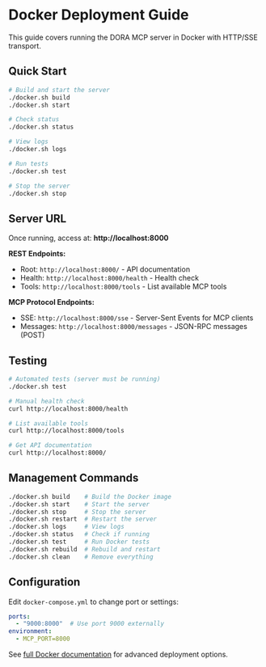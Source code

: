 # Docker Deployment Guide

This guide covers running the DORA MCP server in Docker with HTTP/SSE transport.

## Quick Start

```bash
# Build and start the server
./docker.sh build
./docker.sh start

# Check status
./docker.sh status

# View logs
./docker.sh logs

# Run tests
./docker.sh test

# Stop the server
./docker.sh stop
```

## Server URL

Once running, access at: **http://localhost:8000**

**REST Endpoints:**
- Root: `http://localhost:8000/` - API documentation
- Health: `http://localhost:8000/health` - Health check
- Tools: `http://localhost:8000/tools` - List available MCP tools

**MCP Protocol Endpoints:**
- SSE: `http://localhost:8000/sse` - Server-Sent Events for MCP clients
- Messages: `http://localhost:8000/messages` - JSON-RPC messages (POST)

## Testing

```bash
# Automated tests (server must be running)
./docker.sh test

# Manual health check
curl http://localhost:8000/health

# List available tools
curl http://localhost:8000/tools

# Get API documentation
curl http://localhost:8000/
```

## Management Commands

```bash
./docker.sh build    # Build the Docker image
./docker.sh start    # Start the server
./docker.sh stop     # Stop the server
./docker.sh restart  # Restart the server
./docker.sh logs     # View logs
./docker.sh status   # Check if running
./docker.sh test     # Run Docker tests
./docker.sh rebuild  # Rebuild and restart
./docker.sh clean    # Remove everything
```

## Configuration

Edit `docker-compose.yml` to change port or settings:

```yaml
ports:
  - "9000:8000"  # Use port 9000 externally
environment:
  - MCP_PORT=8000
```

See [full Docker documentation](DOCKER.md) for advanced deployment options.
